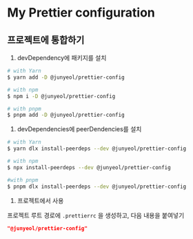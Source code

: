 # My Prettier configuration

## 프로젝트에 통합하기

1. devDependency에 패키지를 설치

  ```sh
  # with Yarn
  $ yarn add -D @junyeol/prettier-config
  
  # with npm
  $ npm i -D @junyeol/prettier-config
  
  # with pnpm
  $ pnpm add -D @junyeol/prettier-config
  ```

1. devDependencies에 peerDendencies를 설치

  ```sh
  # with Yarn
  $ yarn dlx install-peerdeps --dev @junyeol/prettier-config
  
  # with npm
  $ npx install-peerdeps --dev @junyeol/prettier-config
  
  #with pnpm
  $ pnpm dlx install-peerdeps --dev @junyeol/prettier-config
  ```

1. 프로젝트에서 사용

프로젝트 루트 경로에 `.prettierrc` 을 생성하고, 다음 내용을 붙여넣기
  
  ```json
  "@junyeol/prettier-config"
  ```
